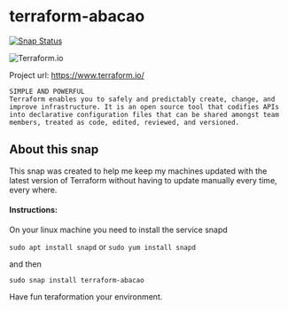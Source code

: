 # terraform-abacao

[![Snap Status](https://build.snapcraft.io/badge/abacao/terraform-snap.svg)](https://build.snapcraft.io/user/abacao/terraform-snap)

![Terraform.io](https://encrypted-tbn0.gstatic.com/images?q=tbn:ANd9GcRS-UqcyxXW6jGOi5ZfZG2ZNTnZe-TIdaEGWtLaRZSk7R2l3uAo)

Project url:  https://www.terraform.io/

```
SIMPLE AND POWERFUL
Terraform enables you to safely and predictably create, change, and improve infrastructure. It is an open source tool that codifies APIs into declarative configuration files that can be shared amongst team members, treated as code, edited, reviewed, and versioned.
```

## About this snap
This snap was created to help me keep my machines updated with the latest version of Terraform without having to update manually every time, every where.

#### Instructions:

On your linux machine you need to install the service snapd

`sudo apt install snapd` or `sudo yum install snapd`

and then

`sudo snap install terraform-abacao`

Have fun teraformation your environment.
